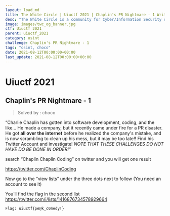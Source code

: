 ```yaml
---
layout: load_md
title: The White Circle | Uiuctf 2021 | Chaplin's PR Nightmare - 1 Writeup
desc: "The White Circle is a community for Cyber/Information Security students, enthusiasts and professionals. You can discuss anything related to Security, share your knowledge with others, get help when you need it and proceed further in your journey with amazing people from all over the world."
image: images/twc_og_banner.jpg
ctf: Uiuctf 2021
parent: uiuctf_2021
category: osint
challenge: Chaplin's PR Nightmare - 1
tags: "osint, choco"
date: 2021-08-12T00:00:00+00:00
last_update: 2021-08-12T00:00:00+00:00
---
```


<h1 class="heading card-title white-text">Uiuctf 2021</h1>

## Chaplin's PR Nightmare - 1
> Solved by : choco

“Charlie Chaplin has gotten into software development, coding, and the like... He made a company, but it recently came under fire for a PR disaster. He got **all over the internet** before he realized the company's mistake, and is now scrambling to clean up his mess, but it may be too late!! Find his Twitter Account and investigate! *NOTE THAT THESE CHALLENGES DO NOT HAVE DO BE DONE IN ORDER!”*

search “Chaplin Chaplin Coding” on twitter and you will get one result

https://twitter.com/ChaplinCoding

Now go to the “view lists” under the three dots next to follow (You need an account to see it)

You’ll find the flag in the second list
https://twitter.com/i/lists/1416876734578929664


    Flag: uiuctf{pe@k_c0medy!}


